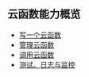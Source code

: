 ## 云函数能力概览

* [写一个云函数](./写一个云函数.md)
* [管理云函数](./管理云函数.md)
* [调用云函数](./调用云函数.md)
* [测试、日志与监控](./测试、日志与监控.md.md)